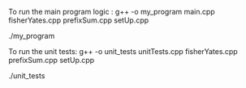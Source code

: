 To run the main program logic : 
g++ -o my_program main.cpp fisherYates.cpp prefixSum.cpp setUp.cpp

./my_program


To run the unit tests:
g++ -o unit_tests unitTests.cpp fisherYates.cpp prefixSum.cpp setUp.cpp

./unit_tests
